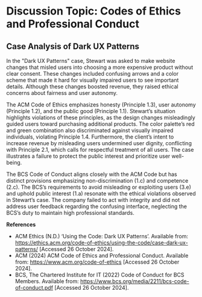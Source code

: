 # Discussion Topic: Codes of Ethics and Professional Conduct

## Case Analysis of Dark UX Patterns

In the "Dark UX Patterns" case, Stewart was asked to make website changes that misled users into choosing a more expensive product without clear consent. These changes included confusing arrows and a color scheme that made it hard for visually impaired users to see important details. Although these changes boosted revenue, they raised ethical concerns about fairness and user autonomy.
</br>

The ACM Code of Ethics emphasizes honesty (Principle 1.3), user autonomy (Principle 1.2), and the public good (Principle 1.1). Stewart’s situation highlights violations of these principles, as the design changes misleadingly guided users toward purchasing additional products. The color palette’s red and green combination also discriminated against visually impaired individuals, violating Principle 1.4. Furthermore, the client’s intent to increase revenue by misleading users undermined user dignity, conflicting with Principle 2.1, which calls for respectful treatment of all users. The case illustrates a failure to protect the public interest and prioritize user well-being.
</br>

The BCS Code of Conduct aligns closely with the ACM Code but has distinct provisions emphasizing non-discrimination (1.c) and competence (2.c). The BCS’s requirements to avoid misleading or exploiting users (3.e) and uphold public interest (1.a) resonate with the ethical violations observed in Stewart’s case. The company failed to act with integrity and did not address user feedback regarding the confusing interface, neglecting the BCS’s duty to maintain high professional standards.
</br>

**References**

- ACM Ethics (N.D.) ‘Using the Code: Dark UX Patterns’. Available from: https://ethics.acm.org/code-of-ethics/using-the-code/case-dark-ux-patterns/ [Accessed 26 October 2024].
- ACM (2024) ACM Code of Ethics and Professional Conduct. Available from: https://www.acm.org/code-of-ethics [Accessed 26 October 2024].
- BCS, The Chartered Institute for IT (2022) Code of Conduct for BCS Members. Available from: https://www.bcs.org/media/2211/bcs-code-of-conduct.pdf [Accessed 26 October 2024].
